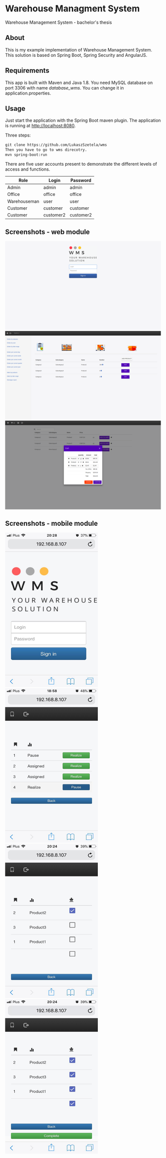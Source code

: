 # Warehouse Managment System
Warehouse Management System - bachelor's thesis

## About
This is my example implementation of Warehouse Management System. This solution is based on Spring Boot, Spring Security and AngularJS.

## Requirements
This app is built with Maven and Java 1.8. You need MySQL database on port 3306 with name *database_wms*.
You can change it in application.properties.

## Usage
Just start the application with the Spring Boot maven plugin. The application is
running at [http://localhost:8080](http://localhost:8080).

Three steps:
```
git clone https://github.com/LukaszSzetela/wms
Then you have to go to wms direcotry.
mvn spring-boot:run
```
There are five user accounts present to demonstrate the different levels of access and functions.

| Role | Login | Password |
| --- | --- | --- |
| Admin | admin | admin |
| Office | office | office |
| Warehouseman | user | user |
| Customer | customer | customer |
| Customer | customer2 | customer2 |

## Screenshots - web module
![Screenshot from running application](etc/screen1.png?raw=true "Screenshot WMS-App")
![Screenshot from running application](etc/screen2.png?raw=true "Screenshot WMS-App")
![Screenshot from running application](etc/screen7.png?raw=true "Screenshot WMS-App")

## Screenshots - mobile module
<img src="etc/screen3.png" width="300" height="500"> <img src="etc/screen4.png" width="300" height="500">
<img src="etc/screen5.png" width="300" height="500"> <img src="etc/screen6.png" width="300" height="500">

